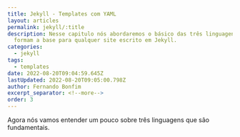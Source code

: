 ```yaml
---
title: Jekyll - Templates com YAML
layout: articles
permalink: jekyll/:title
description: Nesse capitulo nós abordaremos o básico das três linguagens que
  formam a base para qualquer site escrito em Jekyll.
categories:
  - jekyll
tags:
  - templates
date: 2022-08-20T09:04:59.645Z
lastUpdated: 2022-08-20T09:05:00.798Z
author: Fernando Bonfim
excerpt_separator: <!--more-->
order: 3
---
```

Agora nós vamos entender um pouco sobre três linguagens que são fundamentais.